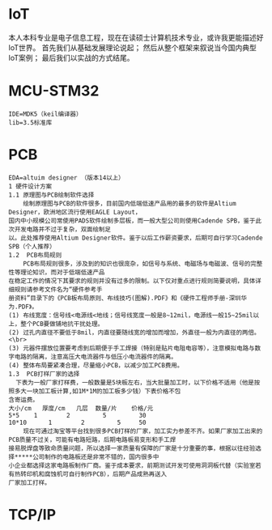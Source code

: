 
# IoT
本人本科专业是电子信息工程，现在在读硕士计算机技术专业，或许我更能描述好IoT世界。
首先我们从基础发展理论说起；
然后从整个框架来叙说当今国内典型IoT案例；
最后我们以实战的方式结尾。

MCU-STM32
===
	IDE=MDK5（keil编译器）
	lib=3.5标准库
PCB
===
	EDA=altuim designer （版本14以上）
	1 硬件设计方案
	1.1 原理图与PCB绘制软件选择
	    绘制原理图与PCB的软件很多，目前国内低端低速产品用的最多的软件是Altium Designer，欧洲地区流行使用EAGLE Layout，
	国内中小规模公司常使用PADS软件绘制多层板，而一般大型公司则使用Cadende SPB，鉴于此次开发电路并不过于复杂，双面绘制足
	以。此处推荐使用Altium Designer软件。鉴于以后工作薪资要求，后期可自行学习Cadende SPB（个人推荐）
	1.2  PCB布局规则
	    PCB布局规则很多，涉及到的知识也很庞杂，如信号与系统、电磁场与电磁波、信号的完整性等理论知识，而对于低端低速产品
	在稳定工作的情况下其要求的规则并没有过多的限制。以下仅对重点进行规则简要说明，具体详细规则请参考文件名为“硬件参考手
	册资料”目录下的《PCB板布局原则、布线技巧(图解).PDF》和《硬件工程师手册-深圳华为.PDF》。
	(1) 布线宽度：信号线<电源线<地线；信号线宽度一般是8~12mil，电源线一般15~25mil以上，整个PCB要做铺地抗干扰处理。
	(2) 过孔内直径不要低于8mil，内直径要随线宽的增加而增加，外直径一般为内直径的两倍。<\br>
	(3) 元器件摆放位置要考虑到后期便于手工焊接（特别是贴片电阻电容等），注意模拟电路与数字电路的隔离，注意高压大电流器件与低压小电流器件的隔离。
	(4) 整体布局要紧凑合理，尽量缩小PCB，以减少加工PCB费用。
	1.3  PCB打样厂家的选择
	  下表为一般厂家打样费，一般数量是5块板左右，当大批量加工时，以下价格不适用（他是按照多大一块加工板计算,如1M*1M的加工板多少钱）下表价格不包
	含寄运费。
	大小/cm	厚度/cm	几层	数量/片	价格/元
	5*5	   1	    2	      5	        30
	10*10	   1	    2	      5		50
 	    现在可通过淘宝等平台找到很多PCB打样的厂家，加工实力参差不齐。如果厂家加工出来的PCB质量不过关，可能有电路短路，后期电路板易变形和手工焊
	接易脱焊盘等致命质量问题，所以选择一家质量有保障的厂家是十分重要的事，根据以往经验选择*****公司制作的电路板还是非常不错的，国内很多中
	小企业都选择这家电路板制作厂商。鉴于成本要求，前期测试开发可使用洞洞板代替（实验室若有热转印机和腐蚀机可自行制作PCB），后期产品成熟再送入
	厂家加工打样。

TCP/IP
===


